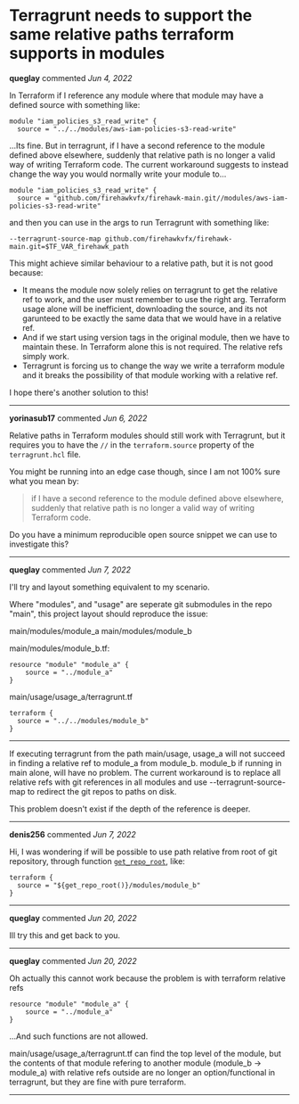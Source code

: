 # Terragrunt needs to support the same relative paths terraform supports in modules

**queglay** commented *Jun 4, 2022*

In Terraform if I reference any module where that module may have a defined source with something like:
```
module "iam_policies_s3_read_write" {
  source = "../../modules/aws-iam-policies-s3-read-write"
```
...Its fine.  But in terragrunt, if I have a second reference to the module defined above elsewhere, suddenly that relative path is no longer a valid way of writing Terraform code.
The current workaround suggests to instead change the way you would normally write your module to...
```
module "iam_policies_s3_read_write" {
  source = "github.com/firehawkvfx/firehawk-main.git//modules/aws-iam-policies-s3-read-write"
```
and then you can use in the args to run Terragrunt with something like:
```
--terragrunt-source-map github.com/firehawkvfx/firehawk-main.git=$TF_VAR_firehawk_path
```

This might achieve similar behaviour to a relative path, but it is not good because:
- It means the module now solely relies on terragrunt to get the relative ref to work, and the user must remember to use the right arg.  Terraform usage alone will be inefficient, downloading the source, and its not garunteed to be exactly the same data that we would have in a relative ref.
- And if we start using version tags in the original module, then we have to maintain these.  In Terraform alone this is not required.  The relative refs simply work.
- Terragrunt is forcing us to change the way we write a terraform module and it breaks the possibility of that module working with a relative ref.

I hope there's another solution to this!
<br />
***


**yorinasub17** commented *Jun 6, 2022*

Relative paths in Terraform modules should still work with Terragrunt, but it requires you to have the `//` in the `terraform.source` property of the `terragrunt.hcl` file.

You might be running into an edge case though, since I am not 100% sure what you mean by:

> if I have a second reference to the module defined above elsewhere, suddenly that relative path is no longer a valid way of writing Terraform code.

Do you have a minimum reproducible open source snippet we can use to investigate this?
***

**queglay** commented *Jun 7, 2022*

I'll try and layout something equivalent to my scenario.

Where "modules", and "usage" are seperate git submodules in the repo "main", this project layout should reproduce the issue:

main/modules/module_a
main/modules/module_b

main/modules/module_b.tf:
```
resource "module" "module_a" {
    source = "../module_a"
}
```

main/usage/usage_a/terragrunt.tf
```
terraform {
  source = "../../modules/module_b"
}
```

----
If executing terragrunt from the path main/usage, usage_a will not succeed in finding a relative ref to module_a from module_b.  module_b if running in main alone, will have no problem.  The current workaround is to replace all relative refs with git references in all modules and use --terragrunt-source-map to redirect the git repos to paths on disk.

This problem doesn't exist if the depth of the reference is deeper.
***

**denis256** commented *Jun 7, 2022*

Hi,
I was wondering if will be possible to use path relative from root of git repository, through function [`get_repo_root`](https://terragrunt.gruntwork.io/docs/reference/built-in-functions/#get_repo_root), like:
```
terraform {
  source = "${get_repo_root()}/modules/module_b"
}
```



***

**queglay** commented *Jun 20, 2022*

Ill try this and get back to you.
***

**queglay** commented *Jun 20, 2022*

Oh actually this cannot work because the problem is with terraform relative refs
```
resource "module" "module_a" {
    source = "../module_a"
}
```
...And such functions are not allowed.

main/usage/usage_a/terragrunt.tf can find the top level of the module, but the contents of that module refering to another module (module_b -> module_a) with relative refs outside are no longer an option/functional in terragrunt, but they are fine with pure terraform.
***

